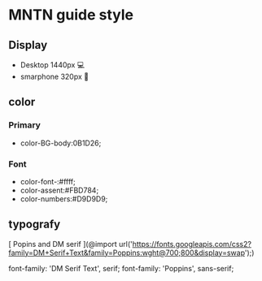 # MNTN guide style


## Display

* Desktop 1440px 💻
* smarphone 320px 📱



## color

 ### Primary
 * color-BG-body:0B1D26;

 ### Font
 * color-font-:#ffff;
 * color-assent:#FBD784;
 * color-numbers:#D9D9D9;

## typografy
[ Popins and DM serif ](@import url('https://fonts.googleapis.com/css2?family=DM+Serif+Text&family=Poppins:wght@700;800&display=swap');)

font-family: 'DM Serif Text', serif;
font-family: 'Poppins', sans-serif;

